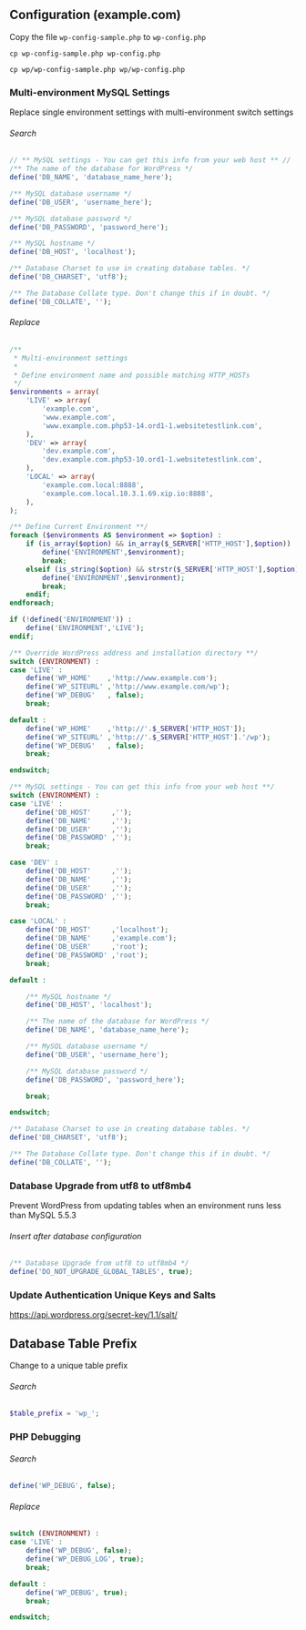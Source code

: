 
## Configuration (example.com)
Copy the file ```wp-config-sample.php``` to ```wp-config.php```
```shell
cp wp-config-sample.php wp-config.php
```
```shell
cp wp/wp-config-sample.php wp/wp-config.php
```

### Multi-environment MySQL Settings
Replace single environment settings with multi-environment switch settings

###### Search
```php
// ** MySQL settings - You can get this info from your web host ** //
/** The name of the database for WordPress */
define('DB_NAME', 'database_name_here');

/** MySQL database username */
define('DB_USER', 'username_here');

/** MySQL database password */
define('DB_PASSWORD', 'password_here');

/** MySQL hostname */
define('DB_HOST', 'localhost');

/** Database Charset to use in creating database tables. */
define('DB_CHARSET', 'utf8');

/** The Database Collate type. Don't change this if in doubt. */
define('DB_COLLATE', '');
```
###### Replace
```php
/**
 * Multi-environment settings
 *
 * Define environment name and possible matching HTTP_HOSTs
 */
$environments = array(
    'LIVE' => array(
        'example.com',
        'www.example.com',
        'www.example.com.php53-14.ord1-1.websitetestlink.com',
    ),
    'DEV' => array(
        'dev.example.com',
        'dev.example.com.php53-10.ord1-1.websitetestlink.com',
    ),
    'LOCAL' => array(
        'example.com.local:8888',
        'example.com.local.10.3.1.69.xip.io:8888',
    ),
);

/** Define Current Environment **/
foreach ($environments AS $environment => $option) :
    if (is_array($option) && in_array($_SERVER['HTTP_HOST'],$option)) :
        define('ENVIRONMENT',$environment);
        break;
    elseif (is_string($option) && strstr($_SERVER['HTTP_HOST'],$option)) :
        define('ENVIRONMENT',$environment);
        break;
    endif;
endforeach;

if (!defined('ENVIRONMENT')) :
    define('ENVIRONMENT','LIVE');
endif;

/** Override WordPress address and installation directory **/
switch (ENVIRONMENT) :
case 'LIVE' :
    define('WP_HOME'    ,'http://www.example.com');
    define('WP_SITEURL' ,'http://www.example.com/wp');
    define('WP_DEBUG'   , false);
    break;

default :
    define('WP_HOME'    ,'http://'.$_SERVER['HTTP_HOST']);
    define('WP_SITEURL' ,'http://'.$_SERVER['HTTP_HOST'].'/wp');
    define('WP_DEBUG'   , false);
    break;

endswitch;

/** MySQL settings - You can get this info from your web host **/
switch (ENVIRONMENT) :
case 'LIVE' :
    define('DB_HOST'     ,'');
    define('DB_NAME'     ,'');
    define('DB_USER'     ,'');
    define('DB_PASSWORD' ,'');
    break;

case 'DEV' :
    define('DB_HOST'     ,'');
    define('DB_NAME'     ,'');
    define('DB_USER'     ,'');
    define('DB_PASSWORD' ,'');
    break;

case 'LOCAL' :
    define('DB_HOST'     ,'localhost');
    define('DB_NAME'     ,'example.com');
    define('DB_USER'     ,'root');
    define('DB_PASSWORD' ,'root');
    break;

default :

    /** MySQL hostname */
    define('DB_HOST', 'localhost');

    /** The name of the database for WordPress */
    define('DB_NAME', 'database_name_here');

    /** MySQL database username */
    define('DB_USER', 'username_here');

    /** MySQL database password */
    define('DB_PASSWORD', 'password_here');

    break;

endswitch;

/** Database Charset to use in creating database tables. */
define('DB_CHARSET', 'utf8');

/** The Database Collate type. Don't change this if in doubt. */
define('DB_COLLATE', '');
```

### Database Upgrade from utf8 to utf8mb4
Prevent WordPress from updating tables when an environment runs less than MySQL 5.5.3

###### Insert after database configuration
```php
/** Database Upgrade from utf8 to utf8mb4 */
define('DO_NOT_UPGRADE_GLOBAL_TABLES', true);
```

### Update Authentication Unique Keys and Salts
<a target="_blank" href="https://api.wordpress.org/secret-key/1.1/salt/">https://api.wordpress.org/secret-key/1.1/salt/</a>

## Database Table Prefix
Change to a unique table prefix
###### Search
```php
$table_prefix = 'wp_';
```

### PHP Debugging
###### Search
```php
define('WP_DEBUG', false);
```
###### Replace
```php
switch (ENVIRONMENT) :
case 'LIVE' :
    define('WP_DEBUG', false);
    define('WP_DEBUG_LOG', true);
    break;

default :
    define('WP_DEBUG', true);
    break;

endswitch;
```
